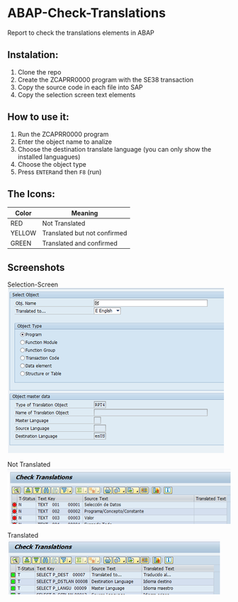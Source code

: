 # ABAP-Check-Translations
Report to check the translations elements in ABAP

## Instalation:

1. Clone the repo
2. Create the ZCAPRR0000 program with the SE38 transaction
3. Copy the source code in each file into SAP
4. Copy the selection screen text elements

## How to use it:

1. Run the ZCAPRR0000 program
2. Enter the object name to analize
3. Choose the destination translate language (you can only show the installed languagues)
4. Choose the object type
5. Press `ENTER`and then `F8` (run)

## The Icons:

| Color  | Meaning |
|--------|---------|
| RED    | Not Translated |
| YELLOW | Translated but not confirmed |
| GREEN  | Translated and confirmed |

## Screenshots

Selection-Screen
![Selection-Screen](/images/selection_screen.png)

Not Translated
![Not Translated](/images/not_translated.png)

Translated
![Translated](/images/translated.png)